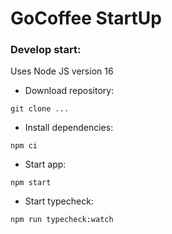 # GoCoffee StartUp

### Develop start:

Uses Node JS version 16

- Download repository:

`git clone ...`

- Install dependencies:

`npm ci`

- Start app:

`npm start`

- Start typecheck:

`npm run typecheck:watch`
